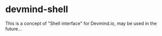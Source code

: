 # devmind-shell
This is a concept of "Shell interface" for Devmind.io, may be used in the future...
